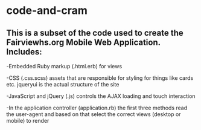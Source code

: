 code-and-cram
=============
This is a subset of the code used to create the Fairviewhs.org Mobile Web Application.
Includes:
-
-Embedded Ruby markup (.html.erb) for views

-CSS (.css.scss) assets that are responsible for styling for things like cards etc. jqueryui is the actual structure of the site

-JavaScript and jQuery (.js) controls the AJAX loading and touch interaction 

-In the application controller (application.rb) the first three methods read the user-agent and based on that select the correct views (desktop or mobile) to render 
